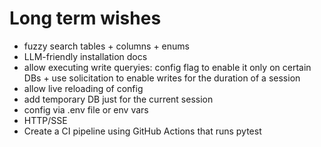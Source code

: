 # Long term wishes

- fuzzy search tables + columns + enums 
- LLM-friendly installation docs
- allow executing write queryies: config flag to enable it only on certain DBs + use solicitation to enable writes for the duration of a session
- allow live reloading of config
- add temporary DB just for the current session
- config via .env file or env vars
- HTTP/SSE
- Create a CI pipeline using GitHub Actions that runs pytest


